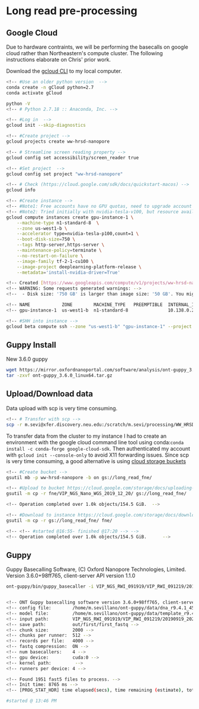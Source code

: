 Long read pre-processing
================

Google Cloud
------------

Due to hardware contraints, we will be performing the basecalls on google cloud rather than Northeastern's compute cluster. The following instructions elaborate on Chris' prior work.

Download the <a href="https://cloud.google.com/sdk/docs#install_the_latest_cloud_tools_version_cloudsdk_current_version" target="_blank">gcloud CLI</a> to my local computer.

``` bash
<!-- #Use an older python version  -->
conda create -n gCloud python=2.7
conda activate gCloud 

python -V
<!-- # Python 2.7.18 :: Anaconda, Inc. -->

<!-- #Log in  -->
gcloud init --skip-diagnostics

<!-- #Create project -->
gcloud projects create ww-hrsd-nanopore

<!-- # Streamline screen reading property -->
gcloud config set accessibility/screen_reader true

<!-- #Set project  -->
gcloud config set project "ww-hrsd-nanopore"

<!-- # Check (https://cloud.google.com/sdk/docs/quickstart-macos) -->
gcloud info

<!-- #Create instance -->
<!-- #Note1: Free accounts have no GPU quotas, need to upgrade account and edit quotas -->
<!-- #Note2: Tried initially with nvidia-tesla-v100, but resource availability is an issue -->
gcloud compute instances create gpu-instance-1 \
    --machine-type n1-standard-8  \
    --zone us-west1-b \
    --accelerator type=nvidia-tesla-p100,count=1 \
    --boot-disk-size=750 \
    --tags http-server,https-server \
    --maintenance-policy=terminate \
    --no-restart-on-failure \
    --image-family tf-2-1-cu100 \
    --image-project deeplearning-platform-release \
    --metadata='install-nvidia-driver=True'

<!-- Created [https://www.googleapis.com/compute/v1/projects/ww-hrsd-nanopore/zones/us-west1-b/instances/gpu-instance-1]. -->
<!-- WARNING: Some requests generated warnings: -->
<!--  - Disk size: '750 GB' is larger than image size: '50 GB'. You might need to resize the root repartition manually if the operating system does not support automatic resizing. See https://cloud.google.com/compute/docs/disks/add-persistent-disk#resize_pd for details. -->

<!-- NAME            ZONE        MACHINE_TYPE   PREEMPTIBLE  INTERNAL_IP  EXTERNAL_IP   STATUS -->
<!-- gpu-instance-1  us-west1-b  n1-standard-8               10.138.0.2   34.82.199.81  RUNNING -->

<!-- #SHH into instance -->
gcloud beta compute ssh --zone "us-west1-b" "gpu-instance-1" --project "ww-hrsd-nanopore"
```

Guppy Install
-------------

New 3.6.0 guppy

``` bash
wget https://mirror.oxfordnanoportal.com/software/analysis/ont-guppy_3.6.0_linux64.tar.gz
tar -zxvf ont-guppy_3.6.0_linux64.tar.gz
```

Upload/Download data
--------------------

Data upload with scp is very time consuming.

``` bash
<!-- # Transfer with scp -->
scp -r m.sevi@xfer.discovery.neu.edu:/scratch/m.sevi/processing/WW_HRSD/data/long/first/VIP_NGS_RWI_091919/. .
```

To transfer data from the cluster to my instance I had to create an environment with the google cloud command line tool using conda:`conda install -c conda-forge google-cloud-sdk`. Then authenticated my account with `gcloud init --console-only` to avoid X11 forwarding issues. Since scp is very time consuming, a good alternative is using <a href="https://cloud.google.com/compute/docs/instances/transfer-files#transfergcloud" target="_blank">cloud storage buckets</a>

``` bash
<!-- #Create bucket -->
gsutil mb -p ww-hrsd-nanopore -b on gs://long_read_fne/

<!-- #Upload to bucket https://cloud.google.com/storage/docs/uploading-objects#gsutil -->
gsutil -m cp -r fne/VIP_NGS_Nano_WGS_2019_12_20/ gs://long_read_fne/

<!-- Operation completed over 1.0k objects/154.5 GiB.  -->

<!-- #Download to instance https://cloud.google.com/storage/docs/downloading-objects-->
gsutil -m cp -r gs://long_read_fne/ fne/

<!-- <!-- #started @16:55- finished @17:20 --> -->
<!-- Operation completed over 1.0k objects/154.5 GiB.      -->
```

Guppy
-----

Guppy Basecalling Software, (C) Oxford Nanopore Technologies, Limited. Version 3.6.0+98ff765, client-server API version 1.1.0

``` bash
ont-guppy/bin/guppy_basecaller -i VIP_NGS_RWI_091919/VIP_RWI_091219/20190919_2025_MN30472_FAK72972_16a9214a/fast5/  -s out/first/first_fastq -c dna_r9.4.1_450bps_hac.cfg -x "cuda:0" --progress_stats_frequency 60 --compress_fastq --cpu_threads_per_caller=2


<!-- ONT Guppy basecalling software version 3.6.0+98ff765, client-server API version 1.1.0 -->
<!-- config file:        /home/m.sevillano/ont-guppy/data/dna_r9.4.1_450bps_hac.cfg -->
<!-- model file:         /home/m.sevillano/ont-guppy/data/template_r9.4.1_450bps_hac.jsn -->
<!-- input path:         VIP_NGS_RWI_091919/VIP_RWI_091219/20190919_2025_MN30472_FAK72972_16a9214a/fast5/ -->
<!-- save path:          out/first/first_fastq -->
<!-- chunk size:         2000 -->
<!-- chunks per runner:  512 -->
<!-- records per file:   4000 -->
<!-- fastq compression:  ON -->
<!-- num basecallers:    4 -->
<!-- gpu device:         cuda:0 -->
<!-- kernel path:         -->
<!-- runners per device: 4 -->

<!-- Found 1951 fast5 files to process. -->
<!-- Init time: 8765 ms -->
<!-- [PROG_STAT_HDR] time elapsed(secs), time remaining (estimate), total reads processed, total reads (estimate), interval(secs), interval reads processed, interval bases processed -->

#started @ 13:46 PM
```
